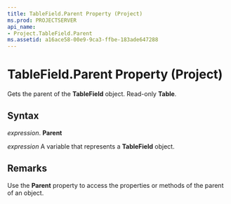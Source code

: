 ```yaml
---
title: TableField.Parent Property (Project)
ms.prod: PROJECTSERVER
api_name:
- Project.TableField.Parent
ms.assetid: a16ace58-00e9-9ca3-ffbe-183ade647288
---
```



# TableField.Parent Property (Project)

Gets the parent of the  **TableField** object. Read-only **Table**.


## Syntax

 _expression_. **Parent**

 _expression_ A variable that represents a **TableField** object.


## Remarks

Use the  **Parent** property to access the properties or methods of the parent of an object.


